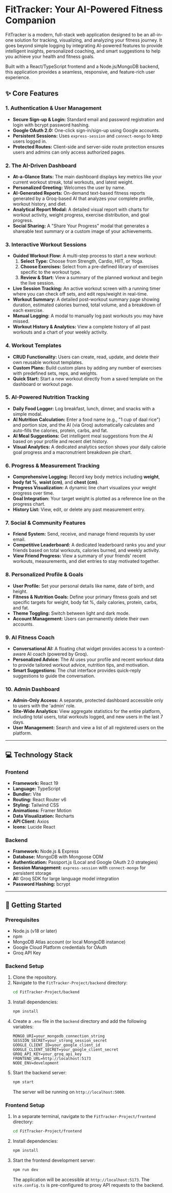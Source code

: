 # FitTracker: Your AI-Powered Fitness Companion

FitTracker is a modern, full-stack web application designed to be an all-in-one solution for tracking, visualizing, and analyzing your fitness journey. It goes beyond simple logging by integrating AI-powered features to provide intelligent insights, personalized coaching, and smart suggestions to help you achieve your health and fitness goals.

Built with a React/TypeScript frontend and a Node.js/MongoDB backend, this application provides a seamless, responsive, and feature-rich user experience.

## ✨ Core Features

### 1\. Authentication & User Management

  * **Secure Sign-up & Login:** Standard email and password registration and login with bcrypt password hashing.
  * **Google OAuth 2.0:** One-click sign-in/sign-up using Google accounts.
  * **Persistent Sessions:** Uses `express-session` and `connect-mongo` to keep users logged in.
  * **Protected Routes:** Client-side and server-side route protection ensures users and admins can only access authorized pages.

### 2\. The AI-Driven Dashboard

  * **At-a-Glance Stats:** The main dashboard displays key metrics like your current workout streak, total workouts, and latest weight.
  * **Personalized Greeting:** Welcomes the user by name.
  * **AI-Generated Reports:** On-demand text-based fitness reports generated by a Groq-based AI that analyzes your complete profile, workout history, and diet.
  * **Analytical Report Modal:** A detailed visual report with charts for workout activity, weight progress, exercise distribution, and goal progress.
  * **Social Sharing:** A "Share Your Progress" modal that generates a shareable text summary or a custom image of your achievements.

### 3\. Interactive Workout Sessions

  * **Guided Workout Flow:** A multi-step process to start a new workout:
    1.  **Select Type:** Choose from Strength, Cardio, HIIT, or Yoga.
    2.  **Choose Exercises:** Select from a pre-defined library of exercises specific to the workout type.
    3.  **Review & Start:** View a summary of the planned workout and begin the live session.
  * **Live Session Tracking:** An active workout screen with a running timer where you can check off sets, and edit reps/weight in real-time.
  * **Workout Summary:** A detailed post-workout summary page showing duration, estimated calories burned, total volume, and a breakdown of each exercise.
  * **Manual Logging:** A modal to manually log past workouts you may have missed.
  * **Workout History & Analytics:** View a complete history of all past workouts and a chart of your weekly activity.

### 4\. Workout Templates

  * **CRUD Functionality:** Users can create, read, update, and delete their own reusable workout templates.
  * **Custom Plans:** Build custom plans by adding any number of exercises with predefined sets, reps, and weights.
  * **Quick Start:** Start a new workout directly from a saved template on the dashboard or workout page.

### 5\. AI-Powered Nutrition Tracking

  * **Daily Food Logger:** Log breakfast, lunch, dinner, and snacks with a simple modal.
  * **AI Nutrition Calculation:** Enter a food name (e.g., "1 cup of daal rice") and portion size, and the AI (via Groq) automatically calculates and auto-fills the calories, protein, carbs, and fat.
  * **AI Meal Suggestions:** Get intelligent meal suggestions from the AI based on your profile and recent diet history.
  * **Visual Analytics:** A dedicated analytics section shows your daily calorie goal progress and a macronutrient breakdown pie chart.

### 6\. Progress & Measurement Tracking

  * **Comprehensive Logging:** Record key body metrics including **weight**, **body fat %**, **waist (cm)**, and **chest (cm)**.
  * **Progress Visualization:** A dynamic line chart visualizes your weight progress over time.
  * **Goal Integration:** Your target weight is plotted as a reference line on the progress chart.
  * **History List:** View, edit, or delete any past measurement entry.

### 7\. Social & Community Features

  * **Friend System:** Send, receive, and manage friend requests by user email.
  * **Competitive Leaderboard:** A dedicated leaderboard ranks you and your friends based on total workouts, calories burned, and weekly activity.
  * **View Friend Progress:** View a summary of your friends' recent workouts, measurements, and diet entries to stay motivated together.

### 8\. Personalized Profile & Goals

  * **User Profile:** Set your personal details like name, date of birth, and height.
  * **Fitness & Nutrition Goals:** Define your primary fitness goals and set specific targets for weight, body fat %, daily calories, protein, carbs, and fat.
  * **Theme Toggling:** Switch between light and dark mode.
  * **Account Management:** Users can permanently delete their own accounts.

### 9\. AI Fitness Coach

  * **Conversational AI:** A floating chat widget provides access to a context-aware AI coach (powered by Groq).
  * **Personalized Advice:** The AI uses your profile and recent workout data to provide tailored workout advice, nutrition tips, and motivation.
  * **Smart Suggestions:** The chat interface provides quick-reply suggestions to guide the conversation.

### 10\. Admin Dashboard

  * **Admin-Only Access:** A separate, protected dashboard accessible only to users with the 'admin' role.
  * **Site-Wide Analytics:** View aggregate statistics for the entire platform, including total users, total workouts logged, and new users in the last 7 days.
  * **User Management:** Search and view a list of all registered users on the platform.

-----

## 💻 Technology Stack

### Frontend

  * **Framework:** React 19
  * **Language:** TypeScript
  * **Bundler:** Vite
  * **Routing:** React Router v6
  * **Styling:** Tailwind CSS
  * **Animations:** Framer Motion
  * **Data Visualization:** Recharts
  * **API Client:** Axios
  * **Icons:** Lucide React

### Backend

  * **Framework:** Node.js & Express
  * **Database:** MongoDB with Mongoose ODM
  * **Authentication:** Passport.js (Local and Google OAuth 2.0 strategies)
  * **Session Management:** `express-session` with `connect-mongo` for persistent storage
  * **AI:** Groq SDK for large language model integration
  * **Password Hashing:** bcrypt

-----

## 🚀 Getting Started

### Prerequisites

  * Node.js (v18 or later)
  * npm
  * MongoDB Atlas account (or local MongoDB instance)
  * Google Cloud Platform credentials for OAuth
  * Groq API Key

### Backend Setup

1.  Clone the repository.
2.  Navigate to the `FitTracker-Project/backend` directory:
    ```sh
    cd FitTracker-Project/backend
    ```
3.  Install dependencies:
    ```sh
    npm install
    ```
4.  Create a `.env` file in the `backend` directory and add the following variables:
    ```env
    MONGO_URI=your_mongodb_connection_string
    SESSION_SECRET=your_strong_session_secret
    GOOGLE_CLIENT_ID=your_google_client_id
    GOOGLE_CLIENT_SECRET=your_google_client_secret
    GROQ_API_KEY=your_groq_api_key
    FRONTEND_URL=http://localhost:5173
    NODE_ENV=development
    ```
5.  Start the backend server:
    ```sh
    npm start
    ```
    The server will be running on `http://localhost:5000`.

### Frontend Setup

1.  In a separate terminal, navigate to the `FitTracker-Project/frontend` directory:
    ```sh
    cd FitTracker-Project/frontend
    ```
2.  Install dependencies:
    ```sh
    npm install
    ```
3.  Start the frontend development server:
    ```sh
    npm run dev
    ```
    The application will be accessible at `http://localhost:5173`. The `vite.config.ts` is pre-configured to proxy API requests to the backend.

